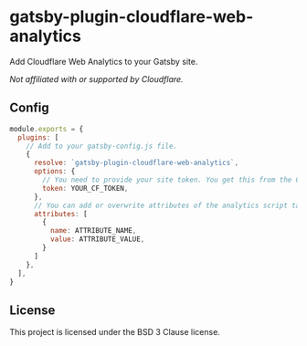 # gatsby-plugin-cloudflare-web-analytics

Add Cloudflare Web Analytics to your Gatsby site.

*Not affiliated with or supported by Cloudflare.*

## Config
```javascript
module.exports = {
  plugins: [
    // Add to your gatsby-config.js file.
    {
      resolve: `gatsby-plugin-cloudflare-web-analytics`,
      options: {
        // You need to provide your site token. You get this from the Cloudflare dashboard
        token: YOUR_CF_TOKEN,
      },
      // You can add or overwrite attributes of the analytics script tag (optional)
      attributes: [
        {
          name: ATTRIBUTE_NAME,
          value: ATTRIBUTE_VALUE,
        }
      ]
    },
  ],
}
```

## License
This project is licensed under the BSD 3 Clause license.